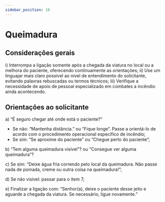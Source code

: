 ```yaml
---
sidebar_position: 10
---
```


# Queimadura

## Considerações gerais

i) Interrompa a ligação somente após a chegada da viatura no local ou a melhora do paciente, oferecendo continuamente as orientações;
ii) Use um linguajar mais claro possível ao nível de entendimento do solicitante, evitando palavras rebuscadas ou termos técnicos;
iii) Verifique a necessidade de apoio de pessoal especializado em combates a incêndio ainda acontecendo.

## Orientações ao solicitante

a) “É seguro chegar até onde está o paciente?”
   - Se não: “Mantenha distância.” ou “Fique longe”. Passe a orientá-lo de acordo com o procedimento operacional específico de incêndio;
   - Se sim: “Se aproxime do paciente” ou “Chegue perto do paciente”;

b) “Tem alguma queimadura visível”? ou “Consegue ver alguma queimadura”?

c) Se sim: “Deixe água fria correndo pelo local da queimadura. Não passe nada de pomada, creme ou outra coisa na queimadura!”;

d) Se não visível: passar para o item 7;

e) Finalizar a ligação com: “Senhor(a), deixe o paciente desse jeito e aguarde a chegada da viatura. Se necessário, ligue novamente.”
